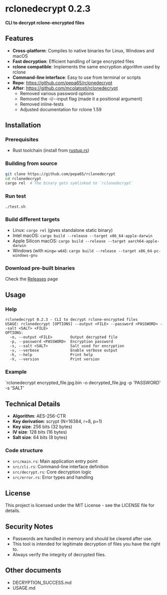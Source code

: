 # rclonedecrypt 0.2.3
**CLI to decrypt rclone-encrypted files**

## Features
* **Cross-platform**: Compiles to native binaries for Linux, Windows and macOS
* **Fast decryption**: Efficient handling of large encrypted files
* **rclone compatible**: Implements the same encryption algorithm used by rclone
* **Command-line interface**: Easy to use from terminal or scripts
* **Repo**: https://github.com/pepa65/rclonedecrypt
* **After**: https://github.com/mcolatosti/rclonedecrypt
  - Removed various password options
  - Removed the -i/--input flag (made it a positional argument)
  - Removed inline-tests
  - Adjusted documentation for rclone 1.59

## Installation
### Prerequisites
- Rust toolchain (install from [rustup.rs](https://rustup.rs/))

### Building from source
```bash
git clone https://github.com/pepa65/rclonedecrypt
cd rclonedecrypt
cargo rel  # The binary gets symlinked to `rclonedecrypt`
```

### Run test
`./test.sh`

### Build different targets
* Linux: `cargo rel` (gives standalone static binary)
* Intel macOS: `cargo build --release --target x86_64-apple-darwin`
* Apple Silicon macOS: `cargo build --release --target aarch64-apple-darwin`
* Windows (with `mingw-w64`): `cargo build --release --target x86_64-pc-windows-gnu`

### Download pre-built binaries
Check the [Releases](https://github.com/pepa65/rclonedecrypt/releases) page

## Usage
### Help
```
rclonedecrypt 0.2.3 - CLI to decrypt rclone-encrypted files
USAGE: rclonedecrypt [OPTIONS] --output <FILE> --password <PASSWORD> --salt <SALT> <FILE>
OPTIONS:
  -o, --output <FILE>        Output decrypted file
  -p, --password <PASSWORD>  Encryption password
  -s, --salt <SALT>          Salt used for encryption
  -v, --verbose              Enable verbose output
  -h, --help                 Print help
  -V, --version              Print version
```

### Example
`rclonedecrypt encrypted_file.jpg.bin -o decrypted_file.jpg -p 'PASSWORD' -s 'SALT'

## Technical Details
* **Algorithm**: AES-256-CTR
* **Key derivation**: scrypt (N=16384, r=8, p=1)
* **Key size**: 256 bits (32 bytes)
* **IV size**: 128 bits (16 bytes)
* **Salt size**: 64 bits (8 bytes)

### Code structure
* `src/main.rs`: Main application entry point
* `src/cli.rs`: Command-line interface definition
* `src/decrypt.rs`: Core decryption logic
* `src/error.rs`: Error types and handling

## License
This project is licensed under the MIT License - see the LICENSE file for details.

## Security Notes
- Passwords are handled in memory and should be cleared after use.
- This tool is intended for legitimate decryption of files you have the right to.
- Always verify the integrity of decrypted files.

## Other documents
* DECRYPTION_SUCCESS.md
* USAGE.md
